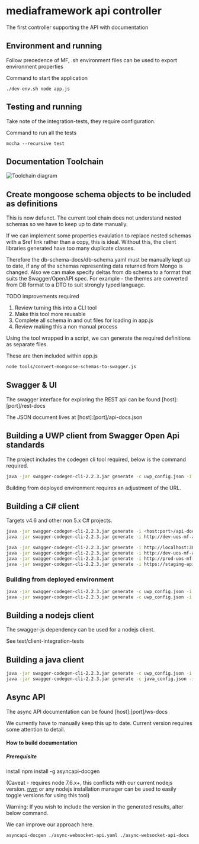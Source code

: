# mediaframework api controller
The first controller supporting the API with documentation

## Environment and running

Follow precedence of MF, .sh environment files can be used to export environment properties

Command to start the application

```./dev-env.sh node app.js```

## Testing and running

Take note of the integration-tests, they require configuration.

Command to run all the tests

```mocha --recursive test```

## Documentation Toolchain

![Toolchain diagram](/docs/APEP_MF_API_and_documentation_tool_chain_processes.jpg)

## Create mongoose schema objects to be included as definitions

This is now defunct.  The current tool chain does not understand nested schemas so we have to keep up to date manually.

If we can implement some properties evaulation to replace nested schemas with a $ref link rather than a copy, this is ideal.
Without this, the client libraries generated have too many duplicate classes.

Therefore the db-schema-docs/db-schema.yaml must be manually kept up to date, if any of the schemas representing data returned from Mongo is changed.
Also we can make specify deltas from db schema to a format that suits the Swagger/OpenAPI spec.
For example - the themes are converted from DB format to a DTO to suit strongly typed language. 

TODO improvements required
1. Review turning this into a CLI tool
2. Make this tool more reusable
3. Complete all schema in and out files for loading in app.js
4. Review making this a non manual process

Using the tool wrapped in a script, we can generate the required definitions as separate files.

These are then included within app.js

```bash
node tools/convert-mongoose-schemas-to-swagger.js
```

## Swagger & UI

The swagger interface for exploring the REST api can be found [host]:[port]/rest-docs

The JSON document lives at [host]:[port]/api-docs.json

## Building a UWP client from Swagger Open Api standards

The project includes the codegen cli tool required, below is the command required.

```bash
java -jar swagger-codegen-cli-2.2.3.jar generate -c uwp_config.json -i http://localhost:3000/api-docs.json -l csharp -o dist/uwp_api_client_<version>
```

Building from deployed environment requires an adjustment of the URL.

## Building a C# client

Targets v4.6 and other non 5.x C# projects.

```bash
java -jar swagger-codegen-cli-2.2.3.jar generate -i <host:port>/api-docs.json -l csharp -o dist/csharp_api_client_<version>
java -jar swagger-codegen-cli-2.2.3.jar generate -i http://dev-uos-mf-api.eu-west-1.elasticbeanstalk.com/api-docs.json -l csharp -o dist/csharp_api_client_0_0_4rc3

java -jar swagger-codegen-cli-2.2.3.jar generate -i http://localhost:3001/api-docs.json -l csharp -o dist/dev_csharp_api_client_0_0_6rc1
java -jar swagger-codegen-cli-2.2.3.jar generate -i http://dev-uos-mf-api.eu-west-1.elasticbeanstalk.com/api-docs.json -l csharp -o dist/dev_csharp_api_client_0_0_6rc1
java -jar swagger-codegen-cli-2.2.3.jar generate -i http://prod-uos-mf-api.eu-west-1.elasticbeanstalk.com/api-docs.json -l csharp -o dist/prod_csharp_api_client_0_0_6rc2
java -jar swagger-codegen-cli-2.2.3.jar generate -i https://staging-api.mediaframeworkdevs.uk/api-docs.json -l csharp -o dist/csharp_api_client_0_1_3rc2
```

### Building from deployed environment

```bash
java -jar swagger-codegen-cli-2.2.3.jar generate -c uwp_config.json -i <host:port>/api-docs.json -l csharp -o dist/uwp_api_client_<version>
java -jar swagger-codegen-cli-2.2.3.jar generate -c uwp_config.json -i http://dev-uos-mf-api.eu-west-1.elasticbeanstalk.com/api-docs.json -l csharp -o dist/uwp_api_client_0_0_3rc9
```

## Building a nodejs client

The swagger-js dependency can be used for a nodejs client.

See test/client-integration-tests

## Building a java client

```bash
java -jar swagger-codegen-cli-2.2.3.jar generate -c uwp_config.json -i <host:port>/api-docs.json -l java -o dist/uwp_api_client_<version>
java -jar swagger-codegen-cli-2.2.3.jar generate -c java_config.json -i http://dev-uos-mf-api.eu-west-1.elasticbeanstalk.com/api-docs.json -l java -o dist/java_api_client_0_0_3rc14
```

## Async API

The async API documentation can be found [host]:[port]/ws-docs

We currently have to manually keep this up to date.  Current version requires some attention to detail.

#### How to build documentation

##### Prerequisite  

install npm install -g asyncapi-docgen

(Caveat - requires node 7.6.x+, this conflicts with our current nodejs version. [nvm](https://github.com/creationix/nvm) or any nodejs installation manager can be used to easily toggle versions for using this tool)

Warning: If you wish to include the version in the generated results, alter below command.

We can improve our approach here.

```bash
asyncapi-docgen ./async-websocket-api.yaml ./async-websocket-api-docs
```


